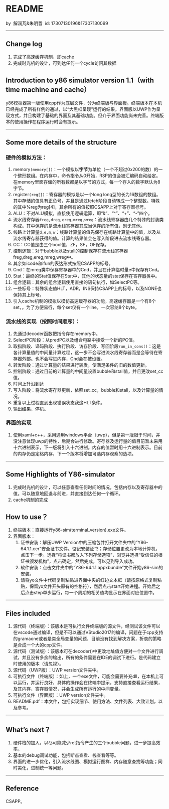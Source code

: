 # README

by
​	解润芃&朱明哲
​	id: 17307130196&17307130099	

---

## Change log

1. 完成了高速缓存机制，即cache
2. 完成时光机的设计，可到达任何一个cycle访问其数据


## Introduction to y86 simulator version 1.1（with time machine and cache）

y86模拟器第一版使用cpp作为底层文件，分为终端版与界面板。终端版本在本机已经完成了所有样例的通过，以“大黑框呈现”运行的结果。界面版以UWP作为呈现方式，并且构建了基础的界面及其基础功能。但介于界面功能尚未完善。终端版本的使用操作在程序运行时会有提示。

---

## Some more details of the structure

### 硬件的模拟方法：

1. memory`(memory[])`：一个模拟以**字节**为单位（一个不超过0x200的数）的一个整形数组。在内存中，命令指令从0开始，RSP的值会被汇编码自动给定。在memory里面存储的所有数都是以字节的方式，每一个存入的数字默认为8字节。
2. register`(reg[])`：寄存器的模拟是以一个long long型的长为16数组的数组。其中存储的值具有正负号，并且是通过fetch阶段自动转成一个整型数。特殊的其中%reg为reg[4]，其余所有的值按照CSAPP上对于寄存器标号。
3. ALU：不对ALU模拟，直接使用逻辑运算，即“&”、“^”、“+”、“-”四个。
4. 流水线寄存器`freg,dreg,ereg,mreg,wreg`：流水线寄存器由几个特殊的封装类构成。其中保存的是流水线寄存器其应当保存的所有值，别无其他。
5. 线路上计算量`d,e,m,w`：线路计算量的值先保存在线路计算量中的值，以及从流水线寄存器获得的值。计算的结果值会在写入阶段进去流水线寄存器。
6. CC：CC值是由三个bool值，ZF，SF，OF保存。
7. 控制逻辑：对于bubble以及stall的控制保存在流水线寄存器freg,dreg,ereg,mreg,wreg中。
8. 其余如icode和ifun的表达形式按照CSAPP的标号。
9. Cnd：在mreg类中保存寄存器中的Cnd，并且在计算临时量e中保存有Cnd。
10. Stat：最终的Stat值保存在Stat中，其他的状态量的stat保存在寄存器类中。
11. 组合逻辑：其余的组合逻辑使用直接的语句执行，如SelectPC等。
12. 一些标号：特殊状态值HLT，ADR，INS保持CSAPP上的标号，以及NONE也保持其上标号。
13. 引入cache机制的模拟以模仿高速缓存器的功能，高速缓存器是一个有8个set，。为了方便易行，每个set仅有一个line，一次容纳8个byte。

### 流水线的实现（按照时间顺序）：

1. 先通过decoder函数把指令存在memory中。
2. SelectPC阶段：从predPC以及组合电路中接受一个新的PC值。
3. 取指阶段、译码阶段、执行阶段、访存阶段、写回阶段`run_in_cons()`：这是各计算量值的中间量计算过程，这一步不会写进流水线寄存器而是会等待在寄存器外部。也不会写进内存，Cnd会在被设置。
4. 转发阶段：通过计算量的结果进行转发，使满足条件的旧的数值更新。
5. 控制阶段：通过目前的计算量的中间量设置bubble和stall值，并且更改set_cc值。
6. 时间上升沿到达
7. 写入阶段：将流水寄存器更新，依照set_cc，bubble和stall，以及计算量的情况。
8. 重复以上过程直到出现错误状态我这HLT条件。
9. 输出结果，停机。

### 界面的实现

1. 使用xaml+c++，采用通用windows平台（uwp），但是第一版限于时间，并没注意体现uwp的特性，后期会进行修改。寄存器及运行量的值目前暂未采用十六进制表示，下一版将引入十六进制。内存的值暂时用十六进制表示。目前的内存仍是定格内存，下一个版本将增加可选内存观察的选项。

---

## Some Highlights of Y86-simulator

1. 完成时光机的设计，可以任意查看任何时间的情况，包括内存以及寄存器中的值。可以随意地回退与前进，并直接到达任何一个循环。
2. cache机制的完成

## How to use？

1. 终端版本：直接运行y86-sim(terminal_version).exe文件。
2. 界面版本：
   1. 证书安装：解压UWP Version中的压缩包并打开文件夹中的“Y86-64.1.1.cer”安全证书文件。惦记安装证书；存储位置更改为本地计算机，点击下一步。选择“将证书都放入下列存储选项”，浏览并选择“受信任的根证书颁发机构”，点击确定，然后完成，可以见到导入成功。
   2. 软件安装：点击文件夹中的“Y86-64.1.1.appxbundle”文件开始y86-sim的安装。
   3. 请将yo文件中代码复制粘贴进界面中央的红边文本框（请按原格式复制粘贴，保留yo文件开头原有的空格符），然后点击start开始进程。开始后之后点击step单步运行，每一个周期的相关值均显示在界面对应位置中。

---

## Files included

1. 源代码（终端版）：该版本是可执行文件终端版的源文件，经测试该文件可以在vscode通过编译，但是不可以通过VStudio2017的编译，问题在于cpp支持的gramaone或者是类全局变量的问题，目前没有找到解决方案，折衷的策略是合成一个大的cpp文件。
2. 源代码（测试版）：该版本可在decoder()中更改地址值方便对一个文件进行调试，并且没有多余的输出，所有的条件需要在IDE的调试下进行。是代码建立时使用的版本（请忽视）。
3. 源代码（UWP版）：UWP version文件夹中。
4. 可执行文件（终端版）：如上，一个exe文件，可能会需要补充dll，在本机上可以运行，并运行良好，具体的操作会在终端中提示，支持直接查看运行结果，及其内存、寄存器情况，并会生成所有运行的中间变量。
5. 可执行文件（界面版）：UWP version文件夹中。
6. README.pdf：本文件，包括实现细节、使用方法、文件列表、大致计划，以及参考。

---

## What’s next？

1. 硬件栈的加入，以尽可能减少ret指令产生的三个bubble问题，进一步提高效率。
2. 基本的debug调试功能，包括断点查看、栈查看等等。
3. 界面的进一步优化，引入流水线图、模拟运行图样、内存随意查找等功能；同时美化，进制统一等问题。

---

## Reference

CSAPP。
